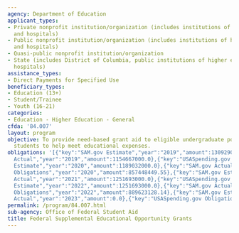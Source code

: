 ```yaml
---
agency: Department of Education
applicant_types:
- Private nonprofit institution/organization (includes institutions of higher education
  and hospitals)
- Public nonprofit institution/organization (includes institutions of higher education
  and hospitals)
- Quasi-public nonprofit institution/organization
- State (includes District of Columbia, public institutions of higher education and
  hospitals)
assistance_types:
- Direct Payments for Specified Use
beneficiary_types:
- Education (13+)
- Student/Trainee
- Youth (16-21)
categories:
- Education - Higher Education - General
cfda: '84.007'
layout: program
objective: To provide need-based grant aid to eligible undergraduate postsecondary
  students to help meet educational expenses.
obligations: '[{"key":"SAM.gov Estimate","year":"2019","amount":130929000.0},{"key":"SAM.gov
  Actual","year":"2019","amount":1154667000.0},{"key":"USASpending.gov Obligations","year":"2019","amount":831938398.19},{"key":"SAM.gov
  Estimate","year":"2020","amount":1189032000.0},{"key":"SAM.gov Actual","year":"2020","amount":1169356000.0},{"key":"USASpending.gov
  Obligations","year":"2020","amount":857448449.55},{"key":"SAM.gov Estimate","year":"2021","amount":1189634000.0},{"key":"SAM.gov
  Actual","year":"2021","amount":1251693000.0},{"key":"USASpending.gov Obligations","year":"2021","amount":870615821.33},{"key":"SAM.gov
  Estimate","year":"2022","amount":1251693000.0},{"key":"SAM.gov Actual","year":"2022","amount":1376037000.0},{"key":"USASpending.gov
  Obligations","year":"2022","amount":889623128.14},{"key":"SAM.gov Estimate","year":"2023","amount":1293785000.0},{"key":"SAM.gov
  Actual","year":"2023","amount":0.0},{"key":"USASpending.gov Obligations","year":"2023","amount":897564481.98}]'
permalink: /program/84.007.html
sub-agency: Office of Federal Student Aid
title: Federal Supplemental Educational Opportunity Grants
---
```

